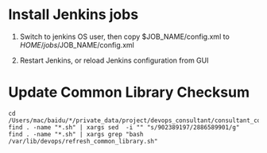 Install Jenkins jobs
=====================
1. Switch to jenkins OS user, then  copy $JOB_NAME/config.xml to $HOME/jobs/$JOB_NAME/config.xml

2. Restart Jenkins, or reload Jenkins configuration from GUI

Update Common Library Checksum 
==============================
```
cd /Users/mac/baidu/*/private_data/project/devops_consultant/consultant_code/devops_public/
find . -name "*.sh" | xargs sed  -i "" "s/902389197/2886589901/g"
find . -name "*.sh" | xargs grep "bash /var/lib/devops/refresh_common_library.sh"
```
